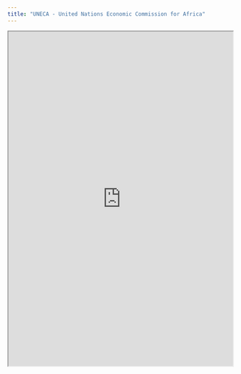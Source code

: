 ```yaml
---
title: "UNECA - United Nations Economic Commission for Africa"
---
```



<iframe height="750" width="100%" src="https://ewelton.github.io/ktest/wiki.html#UNECA%20-%20United%20Nations%20Economic%20Commission%20for%20Africa"></iframe>
